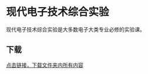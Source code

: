 # 现代电子技术综合实验

现代电子技术综合实验是大多数电子大类专业必修的实验课。

## 下载

[点击链接，下载文件夹内所有内容](https://xovee.github.io/gitzip/?https://github.com/Xovee/uestc-course/tree/master/课程目录/现代电子技术综合实验)

